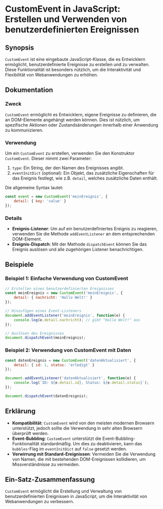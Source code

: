 <!--
Meta Description: # CustomEvent in JavaScript: Erstellen und Verwenden von benutzerdefinierten Ereignissen ## Synopsis `CustomEvent` ist eine eingebaute JavaScript-Klas...
Meta Keywords: customevent, die, von, detail, javascript
-->

# CustomEvent in JavaScript: Erstellen und Verwenden von benutzerdefinierten Ereignissen

## Synopsis
`CustomEvent` ist eine eingebaute JavaScript-Klasse, die es Entwicklern ermöglicht, benutzerdefinierte Ereignisse zu erstellen und zu verwalten. Diese Funktionalität ist besonders nützlich, um die Interaktivität und Flexibilität von Webanwendungen zu erhöhen.

## Dokumentation
### Zweck
`CustomEvent` ermöglicht es Entwicklern, eigene Ereignisse zu definieren, die an DOM-Elemente angehängt werden können. Dies ist nützlich, um spezifische Aktionen oder Zustandsänderungen innerhalb einer Anwendung zu kommunizieren.

### Verwendung
Um ein `CustomEvent` zu erstellen, verwenden Sie den Konstruktor `CustomEvent`. Dieser nimmt zwei Parameter:
1. `type`: Ein String, der den Namen des Ereignisses angibt.
2. `eventInitDict` (optional): Ein Objekt, das zusätzliche Eigenschaften für das Ereignis festlegt, wie z.B. `detail`, welches zusätzliche Daten enthält.

Die allgemeine Syntax lautet:
```javascript
const event = new CustomEvent('meinEreignis', {
    detail: { key: 'value' }
});
```

### Details
- **Ereignis-Listener**: Um auf ein benutzerdefiniertes Ereignis zu reagieren, verwenden Sie die Methode `addEventListener` an dem entsprechenden DOM-Element.
- **Ereignis-Dispatch**: Mit der Methode `dispatchEvent` können Sie das Ereignis auslösen und alle zugehörigen Listener benachrichtigen.

## Beispiele
### Beispiel 1: Einfache Verwendung von CustomEvent
```javascript
// Erstellen eines benutzerdefinierten Ereignisses
const meinEreignis = new CustomEvent('meinEreignis', {
    detail: { nachricht: 'Hallo Welt!' }
});

// Hinzufügen eines Event-Listeners
document.addEventListener('meinEreignis', function(e) {
    console.log(e.detail.nachricht); // gibt "Hallo Welt!" aus
});

// Auslösen des Ereignisses
document.dispatchEvent(meinEreignis);
```

### Beispiel 2: Verwendung von CustomEvent mit Daten
```javascript
const datenEreignis = new CustomEvent('datenAktualisiert', {
    detail: { id: 1, status: 'erledigt' }
});

document.addEventListener('datenAktualisiert', function(e) {
    console.log(`ID: ${e.detail.id}, Status: ${e.detail.status}`);
});

document.dispatchEvent(datenEreignis);
```

## Erklärung
- **Kompatibilität**: `CustomEvent` wird von den meisten modernen Browsern unterstützt, jedoch sollte die Verwendung in sehr alten Browsern überprüft werden.
- **Event-Bubbling**: `CustomEvent` unterstützt die Event-Bubbling-Funktionalität standardmäßig. Um dies zu deaktivieren, kann das `bubbles`-Flag im `eventInitDict` auf `false` gesetzt werden.
- **Verwirrung mit Standard-Ereignissen**: Vermeiden Sie die Verwendung von Namen, die mit bestehenden DOM-Ereignissen kollidieren, um Missverständnisse zu vermeiden.

## Ein-Satz-Zusammenfassung
`CustomEvent` ermöglicht die Erstellung und Verwaltung von benutzerdefinierten Ereignissen in JavaScript, um die Interaktivität von Webanwendungen zu verbessern.